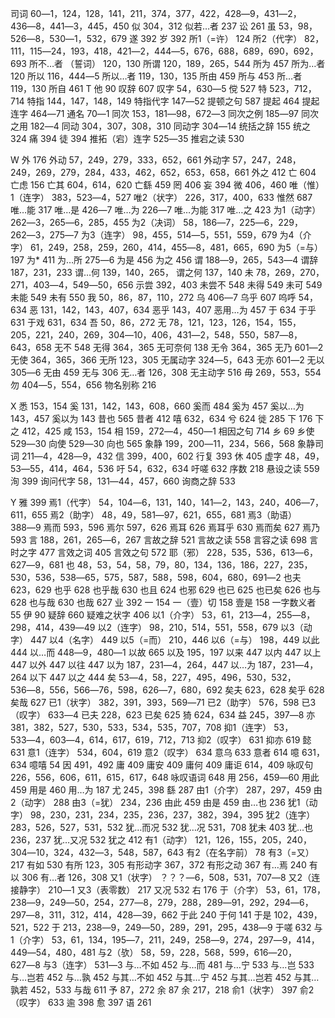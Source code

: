 <!-- { "loadSidebar": true } -->
司词	60―1，124，128，141，211，374，377，422，428―9，431―2，436―8，441―3，445，450
似	304，312
似若…者		237
讼	261
虽	53，98，526―8，530―1，532，679
遂	392
岁	392
所1（=许）	124
所2（代字）	82，111，115―24，193，418，421―2，444―5，676，688，689，690，692，693
所不…者	（誓词）	120，130
所谓	120，189，265，544
所为	457
所为…者		120
所以	116，444―5
所以…者		119，130，135
所由	459
所与	453
所…者	119，130
所自	461
T
他	90
叹辞	607
叹字	54，630―5
傥	527
特	523，712，714
特指	144，147，148，149
特指代字	147―52
提顿之句	587
提起	464
提起连字	464―71
通名	70―1
同次	153，181―98，672―3
同次之例	185―97
同次之用	182―4
同动	304，307，308，310
同动字	304―14
统括之辞	155
统之	324
痛	394
徒	394
推拓（宕）连字	525―35
推宕之读	530

W
外	176
外动	57，249，279，333，652，661
外动字	57，247，248，249，269，279，284，433，462，652，653，658，661
外之	412
亡	604
亡虑	156
亡其	604，614，620
亡繇	459
罔	406
妄	394
微	406，460
唯（惟）1（连字）	383，523―4，527
唯2（状字）	226，317，400，633
惟然	687
唯…能	317
唯…是	426―7
唯…为	226―7
唯…为能		317
唯…之	423
为1（动字）	262―3，265―6，285，455
为2（决词）  58，186―7，225―6，229，262―3，275―7
为3（连字）	98，455，514―5，551，559，679
为4（介字）	61，249，258，259，260，414，455―8，481，665，690
为5（=与）	197
为*	411
为…所	275―6
为是	456
为之	456
谓	188―9，265，543―4
谓辞	187，231，233
谓…何	139，140，265，
谓之何	137，140
未	78，269，270，271，403―4，549―50，656
示尝	392，403
未尝不	548
未得	549
未可	549
未能	549
未有	550
我	50，86，87，110，272
乌	406―7
乌乎	607
呜呼	54，634
恶	131，142，143，407，634
恶乎	143，407
恶用…为		457
于	634
于乎	631
于戏	631，634
吾	50，86，272
无	78，121，123，126，154，155，205，221，240，269，304―10，406，431―2，548，550，587―8，643，658
无不	548
无得	364，365
无可奈何	138
无令	364，365
无乃	601―2
无使	364，365，366
无所	123，305
无属动字	324―5，643
无亦	601―2
无以	305―6
无由	459
无与	306
无…者	126，308
无主动字	516
毋	269，553，554
勿	404―5，554，656
物名别称	216

X
悉	153，154
奚	131，142，143，608，660
奚而	484
奚为	457
奚以…为		143，457
奚以为	143
昔也	565
昔者	412
嘻	632，634
兮	624
徙	285
下	176
下之	412，425
咸	153，154
相	159，272―4，450―1
相因之句	714
乡	69
乡使	529―30
向使	529―30
向也	565
象静	199，200―11，234，566，568
象静司词	211―4，428―9，432
信	399，400，602
行复	393
休	405
虚字	48，49，53―55，414，464，536
吁	54，632，634
吁嗟	632
序数	218
悬设之读	559
洵	399
询问代字	58，131―44，457，660
询商之辞	533

Y
雅	399
焉1（代字）	54，104―6，131，140，141―2，143，240，406―7，611，655
焉2（助字）	48，49，581―97，621，655，681
焉3（助语）	388―9
焉而	593，596
焉尔	597，626
焉耳	626
焉耳乎	630
焉而矣	627
焉乃	593
言	188，261，265―6，267
言故之辞	521
言故之读	558
言容之读	698
言时之字	477
言效之词	405
言效之句	572
耶（邪）	228，535，536，613―6，627―9，681
也	48，53，54，58，79，80，134，136，186，227，235，530，536，538―65，575，587，588，598，604，680，691―2
也夫	623，629
也乎	628
也乎哉	630
也且	624
也邪	629
也已	625
也已矣	626
也与	628
也与哉	630
也哉	627
业	392
一	154
一（壹）切	158
壹是	158
一字数义者	55
伊	90
疑辞	660
疑难之状字	406
以1（介字）	53，61，213―4，255―8，298，414，439―49
以2（连字）	98，210，514，551，558，679
以3（动字）	447
以4（名字）	449
以5（=而）	210，446
以6（=与）	198，449
以此	444
以…而	448―9，480―1
以故	665
以及	195，197
以来	447
以内	447
以上	447
以外	447
以往	447
以为	187，231―4，264，447
以…为	187，231―4，264
以下	447
以之	444
矣	53―4，58，227，495，496，530，532，536―8，556，566―76，598，626―7，680，692
矣夫	623，628
矣乎	628
矣哉	627
已1（状字）	382，391，393，569―71
已2（助字）	576，598
已3（叹字）	633―4
已夫	228，623
已矣	625
猗	624，634
益	245，397―8
亦	381，382，527，530，533，534，535，707，708
抑1（连字）	53，533―4，603―4，614，617，619，712，713
抑2（叹字）	631
抑亦	619
懿	631
意1（连字）	534，604，619
意2（叹字）	634
意乌	633
意者	614
噫	631，634
噫嘻	54
因	491，492
庸	409
庸安	409
庸何	409
庸讵	614，409
咏叹句	226，556，606，611，615，617，648
咏叹语词	648
用	256，459―60
用此	459
用是	460
用…为	187
尤	245，398
繇	287
由1（介字）	287，297，459
由2（动字）	288
由3（=犹）	234，236
由此	459
由是	459
由…也	236
犹1（动字）	98，230，231，234，235，236，237，382，394，395
犹2（连字）	283，526，527，531，532
犹…而况		532
犹…况	531，708
犹未	403
犹…也	236，237
犹…又况		532
犹之	412
有1（动字）	121，126，155，205，240，304―10，324，432―3，548，587，643
有2（在名字前）	78
有3（=又）	217
有如	530
有所	123，305
有形动字	367，372
有形之动	367
有…焉	240
有以	306
有…者	126，308
又1（状字）	？？？―6，508，531，707―8
又2（连接静字）	210―1
又3（表零数）	217
又况	532
右	176
于（介字）	53，61，178，238―9，249―50，254，277―8，279，288，289―91，292，294―6，297―8，311，312，414，428―39，662
于此	240
于何	141
于是	102，439，521，522
于	213，238―9，249―50，289，291，295，438―9
于嗟	632
与1（介字）	53，61，134，195―7，211，249，258―9，274，297―9，414，449―54，480，481
与2（欤）	58，59，228，568，599，616―20，627―8
与3（连字）	531―3
与…不如		452
与…而	481
与…宁	533
与…岂	533
与…岂若		452
与…孰	452
与其…不如	452
与其…宁		452
与其…岂若	452
与其…孰若	452，533
与哉	611
予	87，272
余	87
余	217，218
俞1（状字）	397
俞2（叹字）	633
逾	398
愈	397
语	261
